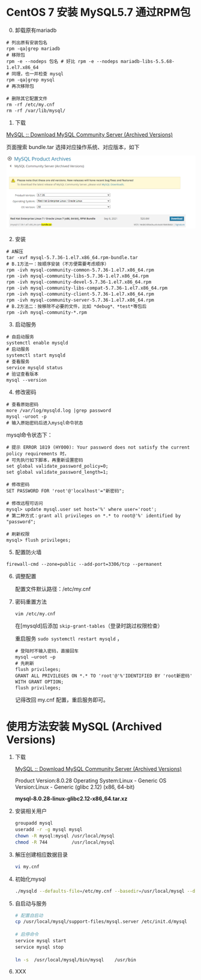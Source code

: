 # CentOS 7  安装 MySQL5.7 通过RPM包

0. 卸载原有mariadb

```shell
# 列出原有安装包名
rpm -qa|grep mariadb
# 移除包
rpm -e --nodeps 包名 # 好比 rpm -e --nodeps mariadb-libs-5.5.68-1.el7.x86_64
# 同理，也一并检查 mysql
rpm -qa|grep mysql
# 再次移除包

# 删除其它配置文件
rm -rf /etc/my.cnf
rm -rf /var/lib/mysql/
```

1. 下载

[MySQL :: Download MySQL Community Server (Archived Versions)](https://downloads.mysql.com/archives/community/)

页面搜索 bundle.tar 选择对应操作系统、对应版本，如下 

![image-20220404205320362](CentOS7-MySQL57.assets/image-20220404205320362.png)

2. 安装

```shell
# A解压
tar -xvf mysql-5.7.36-1.el7.x86_64.rpm-bundle.tar
# B.1方法一：按顺序安装（不方便需要考虑顺序）
rpm -ivh mysql-community-common-5.7.36-1.el7.x86_64.rpm
rpm -ivh mysql-community-libs-5.7.36-1.el7.x86_64.rpm
rpm -ivh mysql-community-devel-5.7.36-1.el7.x86_64.rpm
rpm -ivh mysql-community-libs-compat-5.7.36-1.el7.x86_64.rpm
rpm -ivh mysql-community-client-5.7.36-1.el7.x86_64.rpm
rpm -ivh mysql-community-server-5.7.36-1.el7.x86_64.rpm
# B.2方法二：按移除不必要的文件，比如 *debug*、*test*等包后
rpm -ivh mysql-community-*.rpm
```

3. 启动服务

```shell
# 自启动服务
systemctl enable mysqld
# 启动服务
systemctl start mysqld
# 查看服务
service mysqld status
# 验证查看版本
mysql --version
```

4. 修改密码

```shell
# 查看原始密码
more /var/log/mysqld.log |grep password
mysql -uroot -p
# 输入原始密码后进入mysql命令状态
```

mysql命令状态下：

```mysql
# 提示 ERROR 1819 (HY000): Your password does not satisfy the current policy requirements 时，
# 可先执行如下脚本，再重新设置密码
set global validate_password_policy=0;
set global validate_password_length=1;

# 修改密码
SET PASSWORD FOR 'root'@'localhost'="新密码";

# 修改远程可访问
mysql> update mysql.user set host='%' where user='root';
# 第二种方式：grant all privileges on *.* to root@'%' identified by "password";

# 刷新权限
mysql> flush privileges;

```

5. 配置防火墙

```shell
firewall-cmd --zone=public --add-port=3306/tcp --permanent
```

6. 调整配置

   配置文件默认路径：/etc/my.cnf

7. 密码重置方法

   ```shell
   vim /etc/my.cnf
   ```

   在[mysqld]后添加 `skip-grant-tables`（登录时跳过权限检查）

   重启服务 `sudo systemctl restart mysqld` ，

   ```shell
   # 登陆时不输入密码，直接回车
   mysql –uroot –p    
   # 先刷新
   flush privileges;
   GRANT ALL PRIVILEGES ON *.* TO 'root'@'%'IDENTIFIED BY 'root新密码' WITH GRANT OPTION;
   flush privileges;
   ```

   记得改回 my.cnf 配置，重启服务即可。

# 使用方法安装 MySQL (Archived Versions)

1. 下载

   [MySQL :: Download MySQL Community Server (Archived Versions)](https://downloads.mysql.com/archives/community/)

   Product Version:8.0.28
   Operating System:Linux - Generic
   OS Version:Linux - Generic (glibc 2.12) (x86, 64-bit)

   **mysql-8.0.28-linux-glibc2.12-x86_64.tar.xz**

2. 安装相关用户

   ```sh
   groupadd mysql
   useradd -r -g mysql mysql 
   chown -R mysql:mysql /usr/local/mysql
   chmod -R 744         /usr/local/mysql
   ```

3. 解压创建相应数据目录

   ```sh
   vi my.cnf
   ```

   

4. 初始化mysql

   ```sh
   ./mysqld --defaults-file=/etc/my.cnf --basedir=/usr/local/mysql --datadir=/usr/local/mysql/data --user=mysql --initialize
   ```

   

5. 自启动与服务

   ```sh
   # 配置自启动
   cp /usr/local/mysql/support-files/mysql.server /etc/init.d/mysql
   
   # 启停命令
   service mysql start
   service mysql stop
   
   ln -s  /usr/local/mysql/bin/mysql    /usr/bin
   ```

   

6. XXX

